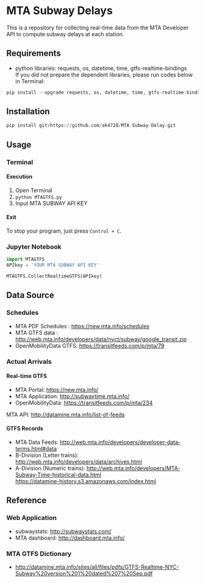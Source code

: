 # MTA Subway Delays
This is a repository for collecting real-time data from the MTA Developer API to compute subway delays at each station.

## Requirements
- python libraries: requests, os, datetime, time, gtfs-realtime-bindings  
If you did not prepare the dependent libraries, please run codes below in Terminal:  
``` python
pip install --upgrade requests, os, datetime, time, gtfs-realtime-bindings
```

## Installation
``` python
pip install git+https://github.com/ak4728/MTA-Subway-Delay.git
```

## Usage
### Terminal
#### Execution
1. Open Terminal
2. ```python MTAGTFS.py```
3. Input MTA SUBWAY API KEY

#### Exit
To stop your program, just press ```Control + C```.

### Jupyter Notebook
``` python
import MTAGTFS
APIkey = 'YOUR MTA SUBWAY API KEY'
```
``` python
MTAGTFS.CollectRealtimeGTFS(APIkey)
```
## Data Source
### Schedules
- MTA PDF Schedules : https://new.mta.info/schedules
- MTA GTFS data : http://web.mta.info/developers/data/nyct/subway/google_transit.zip
- OpenMobilityData GTFS: https://transitfeeds.com/p/mta/79

### Actual Arrivals
#### Real-time GTFS
- MTA Portal: https://new.mta.info/
- MTA Application: http://subwaytime.mta.info/
- OpenMobilityData: https://transitfeeds.com/p/mta/234

MTA API: http://datamine.mta.info/list-of-feeds

#### GTFS Records
- MTA Data Feeds: http://web.mta.info/developers/developer-data-terms.html#data
- B-Division (Letter trains): http://web.mta.info/developers/data/archives.html
- A-Division (Numeric trains): http://web.mta.info/developers/MTA-Subway-Time-historical-data.html  
                               https://datamine-history.s3.amazonaws.com/index.html
## Reference
### Web Application
- subwaystats: http://subwaystats.com/
- MTA dashboard: http://dashboard.mta.info/

### MTA GTFS Dictionary
- http://datamine.mta.info/sites/all/files/pdfs/GTFS-Realtime-NYC-Subway%20version%201%20dated%207%20Sep.pdf
